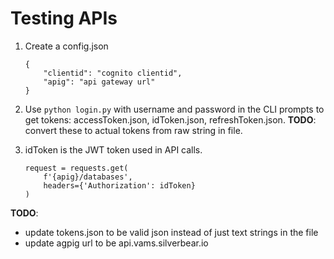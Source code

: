 # Testing APIs

1) Create a config.json 

    ```
    {
        "clientid": "cognito clientid",
        "apig": "api gateway url"
    }
    ```
2) Use `python login.py` with username and password in the CLI prompts to get tokens: accessToken.json, idToken.json, refreshToken.json.  **TODO**: convert these to actual tokens from raw string in file.

3) idToken is the JWT token used in API calls.  
    ```
    request = requests.get(
        f'{apig}/databases', 
        headers={'Authorization': idToken}
    )
    ```

**TODO**:
- update tokens.json to be valid json instead of just text strings in the file
- update agpig url to be api.vams.silverbear.io